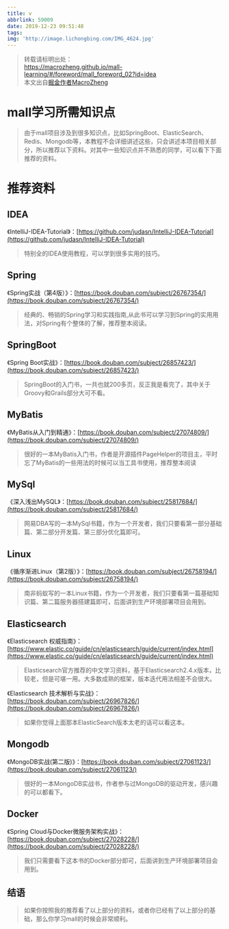 ```yaml
---
title: v
abbrlink: 59009
date: 2019-12-23 09:51:48
tags:
img: 'http://image.lichongbing.com/IMG_4624.jpg'
---
```

<blockquote>
转载请标明出处：&nbsp;<br /><a href="https://macrozheng.github.io/mall-learning/#/foreword/mall_foreword_02?id=idea" target="_blank">https://macrozheng.github.io/mall-learning/#/foreword/mall_foreword_02?id=idea</a>&nbsp;<br />本文出自<a href="http://blog.csdn.net/forezp" target="_blank">掘金作者MacroZheng</a>

</blockquote>

# mall学习所需知识点
<blockquote>
由于mall项目涉及到很多知识点，比如SpringBoot、ElasticSearch、Redis、Mongodb等，本教程不会详细讲述这些，只会讲述本项目相关部分，所以推荐以下资料。对其中一些知识点并不熟悉的同学，可以看下下面推荐的资料。
</blockquote>

# 推荐资料
## IDEA
《IntelliJ-IDEA-Tutorial》：[https://github.com/judasn/IntelliJ-IDEA-Tutorial](https://github.com/judasn/IntelliJ-IDEA-Tutorial)
<blockquote>
特别全的IDEA使用教程，可以学到很多实用的技巧。
</blockquote>

## Spring
《Spring实战（第4版）》：[https://book.douban.com/subject/26767354/](https://book.douban.com/subject/26767354/)
<blockquote>
经典的、畅销的Spring学习和实践指南,从此书可以学习到Spring的实用用法，对Spring有个整体的了解，推荐整本阅读。
</blockquote>

## SpringBoot
《Spring Boot实战》：[https://book.douban.com/subject/26857423/](https://book.douban.com/subject/26857423/)
<blockquote>
SpringBoot的入门书，一共也就200多页，反正我是看完了，其中关于Groovy和Grails部分大可不看。
</blockquote>

## MyBatis
《MyBatis从入门到精通》：[https://book.douban.com/subject/27074809/](https://book.douban.com/subject/27074809/)
<blockquote>
很好的一本MyBatis入门书，作者是开源插件PageHelper的项目主，平时忘了MyBatis的一些用法的时候可以当工具书使用，推荐整本阅读
</blockquote>

## MySql
《深入浅出MySQL》：[https://book.douban.com/subject/25817684/](https://book.douban.com/subject/25817684/)
<blockquote>
网易DBA写的一本MySql书籍，作为一个开发者，我们只要看第一部分基础篇、第二部分开发篇、第三部分优化篇即可。
</blockquote>

## Linux
《循序渐进Linux（第2版）》：[https://book.douban.com/subject/26758194/](https://book.douban.com/subject/26758194/)
<blockquote>
南非蚂蚁写的一本Linux书籍，作为一个开发者，我们只要看第一篇基础知识篇、第二篇服务器搭建篇即可，后面讲到生产环境部署项目会用到。
</blockquote>

## Elasticsearch
《Elasticsearch 权威指南》：[https://www.elastic.co/guide/cn/elasticsearch/guide/current/index.html](https://www.elastic.co/guide/cn/elasticsearch/guide/current/index.html)
<blockquote>
Elasticsearch官方推荐的中文学习资料，基于Elasticsearch2.4.x版本，比较老，但是可堪一用。大多数成熟的框架，版本迭代用法相差不会很大。
</blockquote>

《Elasticsearch 技术解析与实战》：[https://book.douban.com/subject/26967826/](https://book.douban.com/subject/26967826/)
<blockquote>
如果你觉得上面那本ElasticSearch版本太老的话可以看这本。
</blockquote>

## Mongodb

《MongoDB实战(第二版)》：[https://book.douban.com/subject/27061123/](https://book.douban.com/subject/27061123/)
<blockquote>
很好的一本MongoDB实战书，作者参与过MongoDB的驱动开发，感兴趣的可以都看下。
</blockquote>

## Docker
《Spring Cloud与Docker微服务架构实战》：[https://book.douban.com/subject/27028228/](https://book.douban.com/subject/27028228/)
<blockquote>
我们只需要看下这本书的Docker部分即可，后面讲到生产环境部署项目会用到。
</blockquote>

## 结语
<blockquote>
如果你按照我的推荐看了以上部分的资料，或者你已经有了以上部分的基础，那么你学习mall的时候会非常顺利。
</blockquote>
